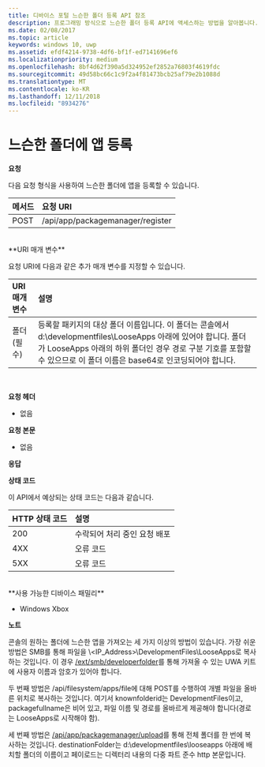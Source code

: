 ```yaml
---
title: 디바이스 포털 느슨한 폴더 등록 API 참조
description: 프로그래밍 방식으로 느슨한 폴더 등록 API에 액세스하는 방법을 알아봅니다.
ms.date: 02/08/2017
ms.topic: article
keywords: windows 10, uwp
ms.assetid: efdf4214-9738-4df6-bf1f-ed7141696ef6
ms.localizationpriority: medium
ms.openlocfilehash: 8bf4d62f390a5d324952ef2852a76803f4619fdc
ms.sourcegitcommit: 49d58bc66c1c9f2a4f81473bcb25af79e2b1088d
ms.translationtype: MT
ms.contentlocale: ko-KR
ms.lasthandoff: 12/11/2018
ms.locfileid: "8934276"
---
```

# <a name="register-an-app-in-a-loose-folder"></a>느슨한 폴더에 앱 등록  

**요청**

다음 요청 형식을 사용하여 느슨한 폴더에 앱을 등록할 수 있습니다.

메서드      | 요청 URI
:------     | :------
POST | /api/app/packagemanager/register
<br />
**URI 매개 변수**

요청 URI에 다음과 같은 추가 매개 변수를 지정할 수 있습니다.

URI 매개 변수      | 설명
:------     | :-----
폴더(필수) | 등록할 패키지의 대상 폴더 이름입니다. 이 폴더는 콘솔에서 d:\developmentfiles\LooseApps 아래에 있어야 합니다. 폴더가 LooseApps 아래의 하위 폴더인 경우 경로 구분 기호를 포함할 수 있으므로 이 폴더 이름은 base64로 인코딩되어야 합니다.
<br />

**요청 헤더**

- 없음

**요청 본문**

- 없음

**응답**

**상태 코드**

이 API에서 예상되는 상태 코드는 다음과 같습니다.

HTTP 상태 코드      | 설명
:------     | :-----
200 | 수락되어 처리 중인 요청 배포
4XX | 오류 코드
5XX | 오류 코드
<br />
**사용 가능한 디바이스 패밀리**

* Windows Xbox

**노트**

콘솔의 원하는 폴더에 느슨한 앱을 가져오는 세 가지 이상의 방법이 있습니다. 가장 쉬운 방법은 SMB를 통해 파일을 \\&lt;IP_Address&gt;\DevelopmentFiles\LooseApps로 복사하는 것입니다. 이 경우 [/ext/smb/developerfolder](wdp-smb-api.md)를 통해 가져올 수 있는 UWA 키트에 사용자 이름과 암호가 있어야 합니다. 

두 번째 방법은 /api/filesystem/apps/file에 대해 POST를 수행하여 개별 파일을 올바른 위치로 복사하는 것입니다. 여기서 knownfolderid는 DevelopmentFiles이고, packagefullname은 비어 있고, 파일 이름 및 경로를 올바르게 제공해야 합니다(경로는 LooseApps로 시작해야 함).

세 번째 방법은 [/api/app/packagemanager/upload](wdp-folder-upload.md)를 통해 전체 폴더를 한 번에 복사하는 것입니다. destinationFolder는 d:\developmentfiles\looseapps 아래에 배치할 폴더의 이름이고 페이로드는 디렉터리 내용의 다중 파트 준수 http 본문입니다.

